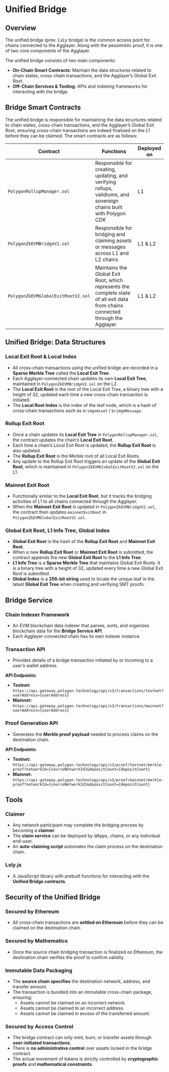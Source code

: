 # Unified Bridge

## Overview

The unified bridge (prev. LxLy bridge) is the common access point for chains connected to the Agglayer. Along with the pessimistic proof, it is one of two core components of the Agglayer.

The unified bridge consists of two main components:
- **On-Chain Smart Contracts**: Maintain the data structures related to chain states, cross-chain transactions, and the Agglayer’s Global Exit Root.
- **Off-Chain Services & Tooling**: APIs and indexing frameworks for interacting with the bridge.

## Bridge Smart Contracts

The unified bridge is responsible for maintaining the data structures related to chain states, cross-chain transactions, and the Agglayer’s Global Exit Root, ensuring cross-chain transactions are indeed finalized on the L1 before they can be claimed. The smart contracts are as follows:

| Contract | Functions | Deployed on |
|----------|------------|--------------|
| `PolygonRollupManager.sol` | Responsible for creating, updating, and verifying rollups, validiums, and sovereign chains built with Polygon CDK | L1 |
| `PolygonZkEVMBridgeV2.sol` | Responsible for bridging and claiming assets or messages across L1 and L2 chains | L1 & L2 |
| `PolygonZkEVMGlobalExitRootV2.sol` | Maintains the Global Exit Root, which represents the complete state of all exit data from chains connected through the Agglayer | L1 & L2 |

## Unified Bridge: Data Structures

### Local Exit Root & Local Index
- All cross-chain transactions using the unified bridge are recorded in a **Sparse Merkle Tree** called the **Local Exit Tree**.
- Each Agglayer-connected chain updates its own **Local Exit Tree**, maintained in `PolygonZkEVMBridgeV2.sol` on the L2.
- The **Local Exit Root** is the root of the Local Exit Tree, a binary tree with a height of 32, updated each time a new cross-chain transaction is initiated.
- The **Local Root Index** is the index of the leaf node, which is a hash of cross-chain transactions such as `bridgeAsset` / `bridgeMessage`.

### Rollup Exit Root
- Once a chain updates its **Local Exit Tree** in `PolygonRollupManager.sol`, the contract updates the chain’s **Local Exit Root**.
- Each time a chain’s Local Exit Root is updated, the **Rollup Exit Root** is also updated.
- The **Rollup Exit Root** is the Merkle root of all Local Exit Roots.
- Any update to the Rollup Exit Root triggers an update of the **Global Exit Root**, which is maintained in `PolygonZkEVMGlobalExitRootV2.sol` on the L1.

### Mainnet Exit Root
- Functionally similar to the **Local Exit Root**, but it tracks the bridging activities of L1 to all chains connected through the Agglayer.
- When the **Mainnet Exit Root** is updated in `PolygonZkEVMBridgeV2.sol`, the contract then updates `mainnetExitRoot` in `PolygonZkEVMGlobalExitRootV2.sol`.

### Global Exit Root, L1 Info Tree, Global Index
- **Global Exit Root** is the hash of the **Rollup Exit Root** and **Mainnet Exit Root**.
- When a new **Rollup Exit Root** or **Mainnet Exit Root** is submitted, the contract appends the new **Global Exit Root** to the **L1 Info Tree**.
- **L1 Info Tree** is a **Sparse Merkle Tree** that maintains Global Exit Roots. It is a binary tree with a height of 32, updated every time a new Global Exit Root is submitted.
- **Global Index** is a **256-bit string** used to locate the unique leaf in the latest **Global Exit Tree** when creating and verifying SMT proofs.

## Bridge Service

### Chain Indexer Framework
- An EVM blockchain data indexer that parses, sorts, and organizes blockchain data for the **Bridge Service API**.
- Each Agglayer-connected chain has its own indexer instance.

### Transaction API
- Provides details of a bridge transaction initiated by or incoming to a user’s wallet address.

**API Endpoints:**
- **Testnet:**  
  `https://api-gateway.polygon.technology/api/v3/transactions/testnet?userAddress={userAddress}`
- **Mainnet:**  
  `https://api-gateway.polygon.technology/api/v3/transactions/mainnet?userAddress={userAddress}`

### Proof Generation API
- Generates the **Merkle proof payload** needed to process claims on the destination chain.

**API Endpoints:**
- **Testnet:**  
  `https://api-gateway.polygon.technology/api/v3/proof/testnet/merkle-proof?networkId={sourceNetworkId}&depositCount={depositCount}`
- **Mainnet:**  
  `https://api-gateway.polygon.technology/api/v3/proof/mainnet/merkle-proof?networkId={sourceNetworkId}&depositCount={depositCount}`

## Tools

### Claimer
- Any network participant may complete the bridging process by becoming a **claimer**.
- The **claim service** can be deployed by dApps, chains, or any individual end-user.
- An **auto-claiming script** automates the claim process on the destination chain.

### Lxly.js
- A JavaScript library with prebuilt functions for interacting with the **Unified Bridge contracts**.

## Security of the Unified Bridge

### Secured by Ethereum
- All cross-chain transactions are **settled on Ethereum** before they can be claimed on the destination chain.

### Secured by Mathematics
- Once the source chain bridging transaction is finalized on Ethereum, the destination chain verifies the proof to confirm validity.

### Immutable Data Packaging
- The **source chain specifies** the destination network, address, and transfer amount.
- The transaction is bundled into an immutable cross-chain package, ensuring:
  - Assets cannot be claimed on an incorrect network.
  - Assets cannot be claimed to an incorrect address.
  - Assets cannot be claimed in excess of the transferred amount.

### Secured by Access Control
- The bridge contract can only mint, burn, or transfer assets through **user-initiated transactions**.
- There is **no administrative control** over assets locked in the bridge contract.
- The actual movement of tokens is strictly controlled by **cryptographic proofs** and **mathematical constraints**.
